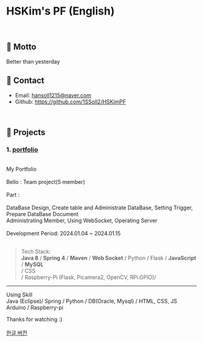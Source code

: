 # HSKim's PF (English)
>

</br>

## :pushpin: Motto
Better than yesterday
<br>

## :pushpin: Contact
- Email: hansoll1215@naver.com
- Github: https://github.com/1SSoll2/HSKimPF

</br>

## :pushpin: Projects
### 1. [portfolio](https://github.com/2023-SMHRD-KDT-IOT-4/Bello/tree/new_socket_version)
<br>
My Portfolio <br><br>
Bello : Team project(5 member) <br><br>
Part : <br><br>
DataBase Design, Create table and Administrate DataBase, Setting Trigger, Prepare DataBase Document <br>
Administrating Member, Using WebSocket, Operating Server <br><br>
Development Period: 2024.01.04 ~ 2024.01.15<br><br>
 
>Tech Stack:  
><b>Java 8</b> / <b>Spring 4</b> / <b>Maven</b> / <b>Web Socket</b> / Python / Flask / <b>JavaScript</b> / <b>MySQL</b> <br>
>/ CSS  <br>
>/ Raspberry-Pi (Flask, Picamera2, OpenCV, RPi.GPIO)/
><br>

---

Using Skill
<br>
Java (Eclipse)/ Spring / Python / DB(Oracle, Mysql) / HTML, CSS, JS <br>
Arduino / Raspberry-pi <br>

Thanks for watching :)
<br><br>
<a href="https://github.com/1SSoll2/HSKimPF">한글 버전</a>
